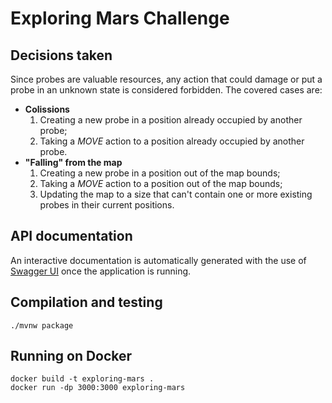 # Exploring Mars Challenge

## Decisions taken
Since probes are valuable resources, any action that could damage or put a probe in an unknown state is considered forbidden. 
The covered cases are:
- **Colissions**
    1. Creating a new probe in a position already occupied by another probe;
    2. Taking a *MOVE* action to a position already occupied by another probe.
- **"Falling" from the map**
    1. Creating a new probe in a position out of the map bounds;
    2. Taking a *MOVE* action to a position out of the map bounds;
    3. Updating the map to a size that can't contain one or more existing probes in their current positions.

## API documentation
An interactive documentation is automatically generated with the use of [Swagger UI](https://swagger.io/tools/swagger-ui/) once the application is running.

## Compilation and testing
```
./mvnw package
```

## Running on Docker
```
docker build -t exploring-mars . 
docker run -dp 3000:3000 exploring-mars
```
